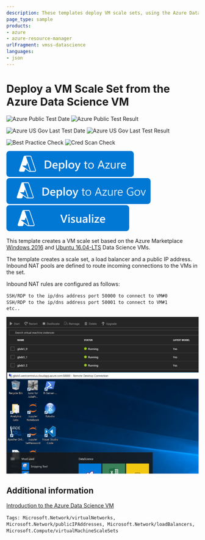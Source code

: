 ```yaml
---
description: These templates deploy VM scale sets, using the Azure Data Science VMs as a source image.
page_type: sample
products:
- azure
- azure-resource-manager
urlFragment: vmss-datascience
languages:
- json
---
```

# Deploy a VM Scale Set from the Azure Data Science VM

![Azure Public Test Date](https://azurequickstartsservice.blob.core.windows.net/badges/demos/vmss-datascience/PublicLastTestDate.svg)
![Azure Public Test Result](https://azurequickstartsservice.blob.core.windows.net/badges/demos/vmss-datascience/PublicDeployment.svg)

![Azure US Gov Last Test Date](https://azurequickstartsservice.blob.core.windows.net/badges/demos/vmss-datascience/FairfaxLastTestDate.svg)
![Azure US Gov Last Test Result](https://azurequickstartsservice.blob.core.windows.net/badges/demos/vmss-datascience/FairfaxDeployment.svg)

![Best Practice Check](https://azurequickstartsservice.blob.core.windows.net/badges/demos/vmss-datascience/BestPracticeResult.svg)
![Cred Scan Check](https://azurequickstartsservice.blob.core.windows.net/badges/demos/vmss-datascience/CredScanResult.svg)

[![Deploy To Azure](https://raw.githubusercontent.com/Azure/azure-quickstart-templates/master/1-CONTRIBUTION-GUIDE/images/deploytoazure.svg?sanitize=true)](https://portal.azure.com/#create/Microsoft.Template/uri/https%3A%2F%2Fraw.githubusercontent.com%2FAzure%2Fazure-quickstart-templates%2Fmaster%2Fdemos%2Fvmss-datascience%2Fazuredeploy.json)
[![Deploy To Azure US Gov](https://raw.githubusercontent.com/Azure/azure-quickstart-templates/master/1-CONTRIBUTION-GUIDE/images/deploytoazuregov.svg?sanitize=true)](https://portal.azure.us/#create/Microsoft.Template/uri/https%3A%2F%2Fraw.githubusercontent.com%2FAzure%2Fazure-quickstart-templates%2Fmaster%2Fdemos%2Fvmss-datascience%2Fazuredeploy.json)
[![Visualize](https://raw.githubusercontent.com/Azure/azure-quickstart-templates/master/1-CONTRIBUTION-GUIDE/images/visualizebutton.svg?sanitize=true)](http://armviz.io/#/?load=https%3A%2F%2Fraw.githubusercontent.com%2FAzure%2Fazure-quickstart-templates%2Fmaster%2Fdemos%2Fvmss-datascience%2Fazuredeploy.json)

This template creates a VM scale set based on the Azure Marketplace [Windows 2016](https://azuremarketplace.microsoft.com/marketplace/apps/microsoft-ads.windows-data-science-vm?tab=Overview) and [Ubuntu 16.04-LTS](https://azuremarketplace.microsoft.com/marketplace/apps/microsoft-ads.linux-data-science-vm-ubuntu?tab=Overview) Data Science VMs.

The template creates a scale set, a load balancer and a public IP address. Inbound NAT pools are defined to route incoming connections to the VMs in the set.

Inbound NAT rules are configured as follows:

```bash
SSH/RDP to the ip/dns address port 50000 to connect to VM#0
SSH/RDP to the ip/dns address port 50001 to connect to VM#1
etc..
```

![Windows 2016 screenshot](./img/datasciencewin2016.PNG)

## Additional information

[Introduction to the Azure Data Science VM](https://learn.microsoft.com/azure/machine-learning/machine-learning-data-science-virtual-machine-overview)

`Tags: Microsoft.Network/virtualNetworks, Microsoft.Network/publicIPAddresses, Microsoft.Network/loadBalancers, Microsoft.Compute/virtualMachineScaleSets`
